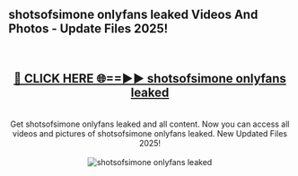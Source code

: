 <h2>shotsofsimone onlyfans leaked Videos And Photos - Update Files 2025!</h2>
<br>
<div align="center">
<h2><a href="https://linkcuts.com/hfmhzwbr" rel="nofollow">🔴 CLICK HERE 🌐==►► shotsofsimone onlyfans leaked</a></h2>
<br>
Get shotsofsimone onlyfans leaked and all content. Now you can access all videos and pictures of shotsofsimone onlyfans leaked. New Updated Files 2025!
<br>
<br>
<a href="https://linkcuts.com/hfmhzwbr" rel="nofollow" data-target="animated-image.originalLink"><img src="https://i.ibb.co.com/WyWwxjT/player-gif2.gif" alt="shotsofsimone onlyfans leaked" style="max-width: 100%; display: inline-block;" data-target="animated-image.originalImage"></a>
</div>
<br>